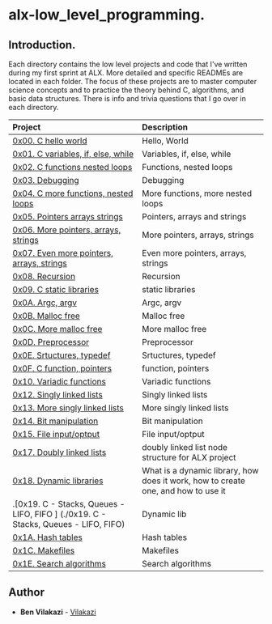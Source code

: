 # alx-low_level_programming.

## Introduction.

Each directory contains the low level projects and code that I've written during my first sprint at ALX. More detailed and specific READMEs are located in each folder. The focus of these projects are to master computer science concepts and to practice the theory behind C, algorithms, and basic data structures. There is info and trivia questions that I go over in each directory.

| Project | Description |
| :--- | :---|
| [0x00. C hello world ](./0x00-hello_world) |  Hello, World |
| [0x01. C variables, if, else, while ](./0x01-variables_if_else_while) | Variables, if, else, while |
| [0x02. C functions nested loops ](./0x02-functions_nested_loops) | Functions, nested loops |
| [0x03. Debugging ](./0x03-debugging) | Debugging |
| [0x04. C more functions, nested loops ](./0x04-more_functions_nested_loops) | More functions, more nested loops |
| [0x05. Pointers arrays strings ](./0x05-pointers_arrays_strings) | Pointers, arrays and strings |
| [0x06. More pointers, arrays, strings ](./0x06-pointers_arrays_strings) | More pointers, arrays, strings |
| [0x07. Even more pointers, arrays, strings ](./0x07-pointers_arrays_strings) | Even more pointers, arrays, strings |
| [0x08. Recursion ](./0x08-recursion) | Recursion |
| [0x09. C static libraries ](./0x09-static_libraries) | static libraries |
| [0x0A. Argc, argv ](./0x0A-argc_argv) | Argc, argv |
| [0x0B. Malloc free ](./0x0B-malloc_free) | Malloc free |
| [0x0C. More malloc free ](./0x0C-more_malloc_free) | More malloc free |
| [0x0D. Preprocessor ](./0x0D-preprocessor) | Preprocessor |
| [0x0E. Srtuctures, typedef ](./0x0E-structures_typedef) | Srtuctures, typedef |
| [0x0F. C function, pointers ](./0x0F-function_pointers) | function, pointers |
| [0x10. Variadic functions ](./0x10-variadic_functions) | Variadic functions |
| [0x12. Singly linked lists ](./0x12-singly_linked_lists) | Singly linked lists |
| [0x13. More singly linked lists ](./0x13-more_singly_linked_lists) | More singly linked lists |
| [0x14. Bit manipulation ](./0x14-bit_manipulation) | Bit manipulation |
| [0x15. File input/optput ](./0x15-file_io) | File input/optput |
| [0x17. Doubly linked lists ](./0x17-doubly_linked_lists) | doubly linked list node structure for ALX project |
| [0x18. Dynamic libraries ](./0x18-dynamic_libraries) | What is a dynamic library, how does it work, how to create one, and how to use it |
| .[0x19. C - Stacks, Queues - LIFO, FIFO ] (./0x19. C - Stacks, Queues - LIFO, FIFO) | Dynamic lib
| [0x1A. Hash tables ](./0x1A-hash_tables) | Hash tables |
| [0x1C. Makefiles ](./0x1C-makefiles) | Makefiles |
| [0x1E. Search algorithms ](./0x1E-search_algorithms) | Search algorithms |

## Author

- **Ben Vilakazi** - [Vilakazi](https:///github.com/BenVilakazi)

